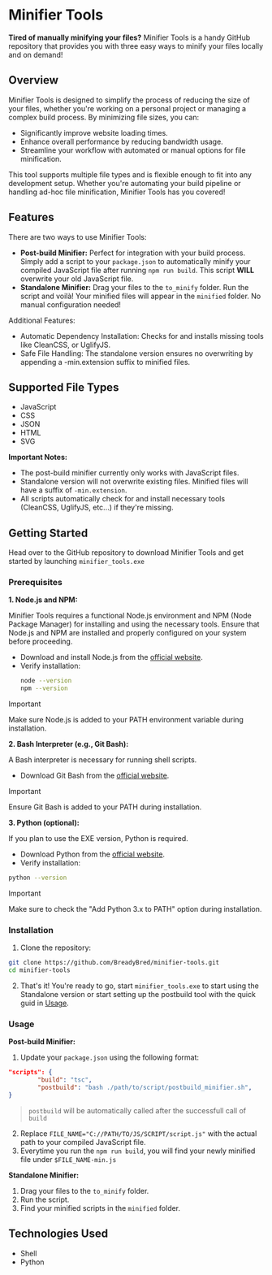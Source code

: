 # Minifier Tools

**Tired of manually minifying your files?** Minifier Tools is a handy GitHub repository that provides you with three easy ways to minify your files locally and on demand!

## Overview

Minifier Tools is designed to simplify the process of reducing the size of your files, whether you're working on a personal project or managing a complex build process. By minimizing file sizes, you can:

*	Significantly improve website loading times.
*	Enhance overall performance by reducing bandwidth usage.
*	Streamline your workflow with automated or manual options for file minification.

This tool supports multiple file types and is flexible enough to fit into any development setup. Whether you're automating your build pipeline or handling ad-hoc file minification, Minifier Tools has you covered!

## Features

There are two ways to use Minifier Tools:

*	**Post-build Minifier:** Perfect for integration with your build process. Simply add a script to your `package.json` to automatically minify your compiled JavaScript file after running `npm run build`. This script **WILL** overwrite your old JavaScript file.
*	**Standalone Minifier:** Drag your files to the `to_minify` folder. Run the script and voilà! Your minified files will appear in the `minified` folder. No manual configuration needed!

Additional Features:

*	Automatic Dependency Installation: Checks for and installs missing tools like CleanCSS, or UglifyJS.
*	Safe File Handling: The standalone version ensures no overwriting by appending a -min.extension suffix to minified files.

## Supported File Types

*	JavaScript
*	CSS
*	JSON
*	HTML
*	SVG

**Important Notes:**

*	The post-build minifier currently only works with JavaScript files.
*	Standalone version will not overwrite existing files. Minified files will have a suffix of `-min.extension`.
*	All scripts automatically check for and install necessary tools (CleanCSS, UglifyJS, etc...) if they're missing.

## Getting Started

Head over to the GitHub repository to download Minifier Tools and get started by launching `minifier_tools.exe`

### Prerequisites

**1. Node.js and NPM:**

Minifier Tools requires a functional Node.js environment and NPM (Node Package Manager) for installing and using the necessary tools. Ensure that Node.js and NPM are installed and properly configured on your system before proceeding.
- Download and install Node.js from the [official website](https://nodejs.org/).
- Verify installation:
	```bash
	node --version
	npm --version
	```

> [!IMPORTANT]
> Make sure Node.js is added to your PATH environment variable during installation.

**2. Bash Interpreter (e.g., Git Bash):**

A Bash interpreter is necessary for running shell scripts.
- Download Git Bash from the [official website](https://git-scm.com/downloads).

> [!IMPORTANT]
> Ensure Git Bash is added to your PATH during installation.

**3. Python (optional):**

If you plan to use the EXE version, Python is required.
- Download Python from the [official website](https://www.python.org/downloads/).
- Verify installation:
```bash
python --version
```

> [!IMPORTANT]
> Make sure to check the "Add Python 3.x to PATH" option during installation.

### Installation

1. Clone the repository:
```bash
git clone https://github.com/BreadyBred/minifier-tools.git
cd minifier-tools
```
2. That's it! You're ready to go, start `minifier_tools.exe` to start using the Standalone version or start setting up the postbuild tool with the quick guid in [Usage](#usage).

### Usage

**Post-build Minifier:**

1.	Update your `package.json` using the following format:
```json
"scripts": {
		"build": "tsc",
		"postbuild": "bash ./path/to/script/postbuild_minifier.sh",
}
```
> `postbuild` will be automatically called after the successfull call of `build`

2.	Replace `FILE_NAME="C://PATH/TO/JS/SCRIPT/script.js"` with the actual path to your compiled JavaScript file.
3.	Everytime you run the `npm run build`, you will find your newly minified file under `$FILE_NAME-min.js`

**Standalone Minifier:**

1.	Drag your files to the `to_minify` folder.
2.	Run the script.
3.	Find your minified scripts in the `minified` folder.

## Technologies Used

*	Shell
*	Python